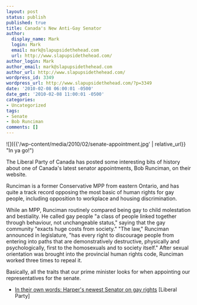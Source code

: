 ```yaml
---
layout: post
status: publish
published: true
title: Canada's New Anti-Gay Senator
author:
  display_name: Mark
  login: Mark
  email: mark@slapupsidethehead.com
  url: http://www.slapupsidethehead.com/
author_login: Mark
author_email: mark@slapupsidethehead.com
author_url: http://www.slapupsidethehead.com/
wordpress_id: 3349
wordpress_url: http://www.slapupsidethehead.com/?p=3349
date: '2010-02-08 06:00:01 -0500'
date_gmt: '2010-02-08 11:00:01 -0500'
categories:
- Uncategorized
tags:
- Senate
- Bob Runciman
comments: []
---
```

![]({{'/wp-content/media/2010/02/senate-appointment.jpg' | relative_url}} "In ya go!")

The Liberal Party of Canada has posted some interesting bits of history about one of Canada's latest senator appointments, Bob Runciman, on their website.

Runciman is a former Conservative MPP from eastern Ontario, and has quite a track record opposing the most basic of human rights for gay people, including opposition to workplace and housing discrimination.

While an MPP, Runciman routinely compared being gay to child molestation and bestiality. He called gay people "a class of people linked together through behaviour, not unchangeable status," saying that the gay community "exacts huge costs from society." "The law," Runciman announced in legislature, "has every right to discourage people from entering into paths that are demonstratively destructive, physically and psychologically, first to the homosexuals and to society itself." After sexual orientation was brought into the provincial human rights code, Runciman worked three times to repeal it.

Basically, all the traits that our prime minister looks for when appointing our representatives for the senate.

- [In their own words: Harper's newest Senator on gay rights](http://www.liberal.ca/en/newsroom/media-releases/17446_in-their-own-words-harpers-newest-senator-on-gay-rights) [Liberal Party]
